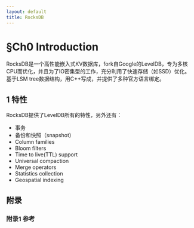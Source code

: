 ```yaml
---
layout: default
title: RocksDB
---
```


# §Ch0 Introduction

RocksDB是一个高性能嵌入式KV数据库，fork自Google的LevelDB，专为多核CPU而优化，并且为了IO密集型的工作，充分利用了快速存储（如SSD）优化。基于LSM tree数据结构，用C++写成，并提供了多种官方语言绑定。

## 1 特性

RocksDB提供了LevelDB所有的特性，另外还有：

- 事务
- 备份和快照（snapshot）
- Column families
- Bloom filters
- Time to live(TTL) support
- Universal compaction
- Merge operators
- Statistics collection
- Geospatial indexing

## 附录

### 附录1 参考

